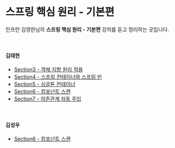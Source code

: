 # 스프링 핵심 원리 - 기본편
인프런 김영한님의 **스프링 핵심 원리 - 기본편** 강의를 듣고 정리하는 곳입니다. 

<br>

#### 김태현
- [Section3 - 객체 지향 원리 적용](https://github.com/ffolabear/InflearnStudy/blob/main/SpringBasic/Section3_ffbear.md)
- [Section4 - 스프링 컨테이너와 스프링 빈](https://github.com/ffolabear/InflearnStudy/blob/main/SpringBasic/Section4_ffbear.md)
- [Section5 - 싱글톤 컨테이너](https://github.com/ffolabear/InflearnStudy/blob/main/SpringBasic/Section5_ffbear.md)
- [Section6 - 컴포넌트 스캔](https://github.com/ffolabear/InflearnStudy/blob/main/SpringBasic/Section6_ffbear.md)
- [Section7 - 의존관계 자동 주입](https://github.com/ffolabear/InflearnStudy/blob/main/SpringBasic/Section7_ffbear.md)


<br>


#### 김성우
 - [Section6 - 컴포넌트 스캔](https://github.com/ffolabear/InflearnStudy/blob/main/SpringBasic/ComponentScan_sw.md)


<br><br>

